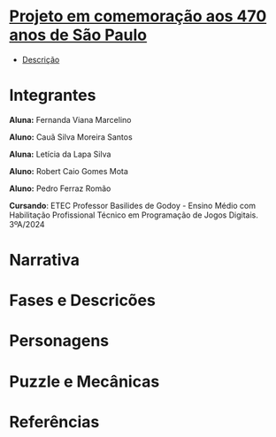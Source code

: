 # <a href="https://github.com/LehLapa/Projeto470SP/wiki"> Projeto em comemoração aos 470 anos de São Paulo <a>

- <a href="https://github.com/LehLapa/Projeto470SP/wiki/Descri%C3%A7%C3%A3o"> Descrição <a>

# Integrantes 
**Aluna:** Fernanda Viana Marcelino

**Aluno:** Cauã Silva Moreira Santos

**Aluna:** Letícia da Lapa Silva 

**Aluno:** Robert Caio Gomes Mota 

**Aluno:** Pedro Ferraz Romão

**Cursando**: ETEC Professor Basilides de Godoy - Ensino Médio com Habilitação Profissional Técnico em Programação de Jogos Digitais. 3ºA/2024
##
# Narrativa

# Fases e Descricões 

# Personagens 

# Puzzle e Mecânicas

# Referências
